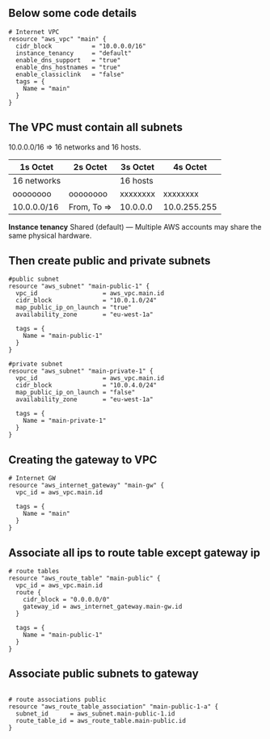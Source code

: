 ## Below some code details

~~~
# Internet VPC
resource "aws_vpc" "main" {
  cidr_block           = "10.0.0.0/16"
  instance_tenancy     = "default"
  enable_dns_support   = "true"
  enable_dns_hostnames = "true"
  enable_classiclink   = "false"
  tags = {
    Name = "main"
  }
}
~~~
## The VPC must contain all subnets 
10.0.0.0/16 => 16 networks and 16 hosts.

|1s Octet|2s Octet|3s Octet|4s Octet
|----|----|----|----|
|16 networks|| 16 hosts||
|oooooooo|oooooooo|xxxxxxxx|xxxxxxxx|
|10.0.0.0/16| From, To => |10.0.0.0 | 10.0.255.255

**Instance tenancy**
Shared (default) — Multiple AWS accounts may share the same physical hardware.

## Then create public and private subnets
~~~
#public subnet
resource "aws_subnet" "main-public-1" {
  vpc_id                  = aws_vpc.main.id
  cidr_block              = "10.0.1.0/24"
  map_public_ip_on_launch = "true"
  availability_zone       = "eu-west-1a"

  tags = {
    Name = "main-public-1"
  }
}

#private subnet
resource "aws_subnet" "main-private-1" {
  vpc_id                  = aws_vpc.main.id
  cidr_block              = "10.0.4.0/24"
  map_public_ip_on_launch = "false"
  availability_zone       = "eu-west-1a"

  tags = {
    Name = "main-private-1"
  }
}
~~~

## Creating the gateway to VPC
~~~
# Internet GW
resource "aws_internet_gateway" "main-gw" {
  vpc_id = aws_vpc.main.id

  tags = {
    Name = "main"
  }
}
~~~

## Associate all ips to route table except gateway ip
~~~
# route tables
resource "aws_route_table" "main-public" {
  vpc_id = aws_vpc.main.id
  route {
    cidr_block = "0.0.0.0/0"
    gateway_id = aws_internet_gateway.main-gw.id
  }

  tags = {
    Name = "main-public-1"
  }
}
~~~

## Associate public subnets to gateway

~~~

# route associations public
resource "aws_route_table_association" "main-public-1-a" {
  subnet_id      = aws_subnet.main-public-1.id
  route_table_id = aws_route_table.main-public.id
}
~~~